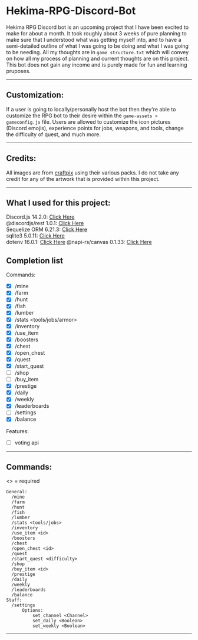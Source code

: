 # Hekima-RPG-Discord-Bot

Hekima RPG Discord bot is an upcoming project that I have been excited to make for about a month. It took roughly about 3 weeks 
of pure planning to make sure that I understood what was getting myself into, and to have a semi-detailed outline of what I was
going to be doing and what I was going to be needing. All my thoughts are in `game structure.txt` which will convey on how all 
my process of planning and current thoughts are on this project. This bot does not gain any income and is purely made for fun and 
learning pruposes.

----------
## Customization:  

If a user is going to locally/personally host the bot then they're able to customize the RPG bot to their desire within the `game-assets > gameconfig.js` file. Users are allowed to customize the icon pictures (Discord emojis), experience points for jobs, weapons, and tools, change the difficulty of quest, and much more. 

----------
## Credits:  
All images are from [craftpix](https://craftpix.net/) using their various packs. 
I do not take any credit for any of the artwork that is provided within this project.

----------
## What I used for this project:  
Discord.js 14.2.0: [Click Here](https://www.npmjs.com/package/discord.js?source=post_page-----7b5fe27cb6fa----------------------)  
@discordjs/rest 1.0.1: [Click Here](https://www.npmjs.com/package/@discordjs/rest)  
Sequelize ORM 6.21.3: [Click Here](https://www.npmjs.com/package/sequelize)  
sqlite3 5.0.11: [Click Here](https://www.npmjs.com/package/sqlite3)  
dotenv 16.0.1: [Click Here](https://www.npmjs.com/package/dotenv)
@napi-rs/canvas 0.1.33: [Click Here](https://www.npmjs.com/package/@napi-rs/canvas)

## Completion list

Commands:
- [x] /mine
- [x] /farm  
- [x] /hunt  
- [x] /fish  
- [x] /lumber  
- [x] /stats <tools/jobs/armor>  
- [x] /inventory  
- [x] /use_item <id>  
- [x] /boosters  
- [x] /chest  
- [x] /open_chest <type>  
- [x] /quest  
- [x] /start_quest <difficulty>    
- [ ] /shop  
- [ ] /buy_item <id>  
- [x] /prestige  
- [x] /daily  
- [x] /weekly  
- [x] /leaderboards  
- [ ] /settings
- [x] /balance  
  
Features:  
- [ ] voting api

----------
## Commands:

<> = required
```
General:
  /mine
  /farm
  /hunt
  /fish
  /lumber
  /stats <tools/jobs>
  /inventory
  /use_item <id>
  /boosters
  /chest
  /open_chest <id>
  /quest
  /start_quest <difficulty>
  /shop
  /buy_item <id>
  /prestige
  /daily
  /weekly
  /leaderboards
  /balance
Staff:
  /settings
      Options:
          set_channel <Channel>
          set_daily <Boolean>
          set_weekly <Boolean>
```
----------
